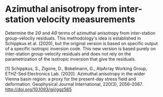 # Azimuthal anisotropy from inter-station velocity measurements

Determine the 2$\Theta$ and 4$\Theta$ terms of azimuthal anisotropy from inter-station group-velocity residuals. This methodology's idea is established in Schippkus et al. (2020), but the original version is based on specific output of a specific isotropic inversion code. This new version is based purely on inter-station group-velocity residuals and does not rely on the parametrization of the isotropic inversion that give the residuals.


[1] Schippkus, S., Zigone, D., Bokelmann, G., AlpArray Working Group, ETHZ-Sed Electronics Lab. (2020). Azimuthal anisotropy in the wider Vienna basin region: a proxy for the present-day stress field and deformation. Geophysical Journal International, 220(3), 2056–2067. http://doi.org/10.1093/gji/ggz565